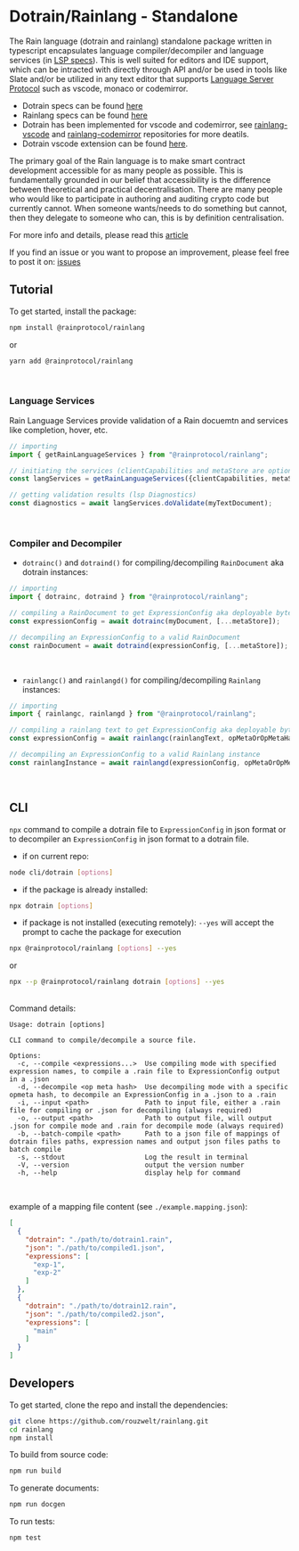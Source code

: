 # **Dotrain/Rainlang - Standalone**
The Rain language (dotrain and rainlang) standalone package written in typescript encapsulates language compiler/decompiler and language services (in [LSP specs](https://microsoft.github.io/language-server-protocol/specifications/lsp/3.17/specification/)). This is well suited for editors and IDE support, which can be intracted with directly through API and/or be used in tools like Slate and/or be utilized in any text editor that supports [Language Server Protocol](https://microsoft.github.io/language-server-protocol/) such as vscode, monaco or codemirror.
- Dotrain specs can be found [here](https://github.com/rainprotocol/specs/blob/main/dotrain.md)
- Rainlang specs can be found [here](https://github.com/rainprotocol/specs/blob/main/rainlang.md)
- Dotrain has been implemented for vscode and codemirror, see [rainlang-vscode](https://github.com/rainprotocol/rainlang-vscode) and [rainlang-codemirror](https://github.com/rainprotocol/rainlang-codemirror) repositories for more deatils.
- Dotrain vscode extension can be found [here](https://marketplace.visualstudio.com/items?itemName=rainprotocol.rainlang-vscode).

The primary goal of the Rain language is to make smart contract development accessible for as many people as possible. This is fundamentally grounded in our belief that accessibility is the difference between theoretical and practical decentralisation. There are many people who would like to participate in authoring and auditing crypto code but currently cannot. When someone wants/needs to do something but cannot, then they delegate to someone who can, this is by definition centralisation.

For more info and details, please read this [article](https://hackmd.io/@REJeq0MuTUiqnjx9w5SsUA/HJj9s-nfi#Rainlang-has-a-spectrum-of-representations-from-concise-gtexplicit)

If you find an issue or you want to propose an improvement, please feel free to post it on: [issues](https://github.com/rainprotocol/rainlang/issues)


## **Tutorial**
To get started, install the package:
```bash
npm install @rainprotocol/rainlang
```
or
```bash
yarn add @rainprotocol/rainlang
```
<br>


### **Language Services**
Rain Language Services provide validation of a Rain docuemtn and services like completion, hover, etc.
```typescript
// importing
import { getRainLanguageServices } from "@rainprotocol/rainlang";

// initiating the services (clientCapabilities and metaStore are optional arguments)
const langServices = getRainLanguageServices({clientCapabilities, metaStore});

// getting validation results (lsp Diagnostics)
const diagnostics = await langServices.doValidate(myTextDocument);
```
<br>

### **Compiler and Decompiler**
- `dotrainc()` and `dotraind()` for compiling/decompiling `RainDocument` aka dotrain instances:
```typescript
// importing
import { dotrainc, dotraind } from "@rainprotocol/rainlang";

// compiling a RainDocument to get ExpressionConfig aka deployable bytes
const expressionConfig = await dotrainc(myDocument, [...metaStore]);

// decompiling an ExpressionConfig to a valid RainDocument
const rainDocument = await dotraind(expressionConfig, [...metaStore]);
```
<br>

- `rainlangc()` and `rainlangd()` for compiling/decompiling `Rainlang` instances:
```typescript
// importing
import { rainlangc, rainlangd } from "@rainprotocol/rainlang";

// compiling a rainlang text to get ExpressionConfig aka deployable bytes
const expressionConfig = await rainlangc(rainlangText, opMetaOrOpMetaHash);

// decompiling an ExpressionConfig to a valid Rainlang instance
const rainlangInstance = await rainlangd(expressionConfig, opMetaOrOpMetaHash);
```

<br>

## CLI
`npx` command to compile a dotrain file to `ExpressionConfig` in json format or to decompiler an `ExpressionConfig` in json format to a dotrain file.
 - if on current repo:
```bash
node cli/dotrain [options]
```
 - if the package is already installed:
```bash
npx dotrain [options]
```
 - if package is not installed (executing remotely): 
 `--yes` will accept the prompt to cache the package for execution
```bash
npx @rainprotocol/rainlang [options] --yes
```
 or
```bash
npx --p @rainprotocol/rainlang dotrain [options] --yes
```
 <br>
 Command details:

    Usage: dotrain [options]

    CLI command to compile/decompile a source file.

    Options:
      -c, --compile <expressions...>  Use compiling mode with specified expression names, to compile a .rain file to ExpressionConfig output in a .json
      -d, --decompile <op meta hash>  Use decompiling mode with a specific opmeta hash, to decompile an ExpressionConfig in a .json to a .rain
      -i, --input <path>              Path to input file, either a .rain file for compiling or .json for decompiling (always required)
      -o, --output <path>             Path to output file, will output .json for compile mode and .rain for decompile mode (always required)
      -b, --batch-compile <path>      Path to a json file of mappings of dotrain files paths, expression names and output json files paths to batch compile
      -s, --stdout                    Log the result in terminal
      -V, --version                   output the version number
      -h, --help                      display help for command

<br>

example of a mapping file content (see `./example.mapping.json`):
```json
[
  {
    "dotrain": "./path/to/dotrain1.rain",
    "json": "./path/to/compiled1.json",
    "expressions": [
      "exp-1", 
      "exp-2"
    ]
  },
  {
    "dotrain": "./path/to/dotrain12.rain",
    "json": "./path/to/compiled2.json",
    "expressions": [
      "main"
    ]
  }
]
```

## **Developers**
To get started, clone the repo and install the dependencies:
```bash
git clone https://github.com/rouzwelt/rainlang.git
cd rainlang
npm install
```


To build from source code:
```bash
npm run build
```


To generate documents:
```bash
npm run docgen
```


To run tests:
```bash
npm test
```
